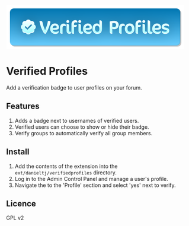 [![Verified Profiles](./.github/gh-verified-profiles.png)](https://www.phpbb.com/customise/db/extension/verified_profiles/)

# Verified Profiles

Add a verification badge to user profiles on your forum.

## Features

1. Adds a badge next to usernames of verified users.
2. Verified users can choose to show or hide their badge.
3. Verify groups to automatically verify all group members.

## Install

1. Add the contents of the extension into the `ext/danieltj/verifiedprofiles` directory.
2. Log in to the Admin Control Panel and manage a user's profile.
3. Navigate the to the 'Profile' section and select 'yes' next to verify.

## Licence

GPL v2
